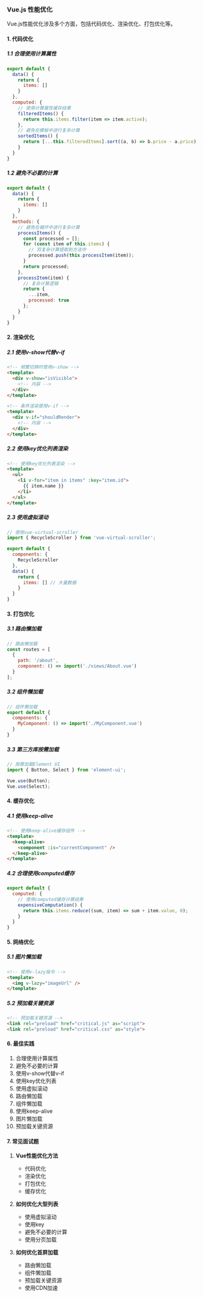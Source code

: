 ### Vue.js 性能优化
Vue.js性能优化涉及多个方面，包括代码优化、渲染优化、打包优化等。

#### 1. 代码优化
##### 1.1 合理使用计算属性
```javascript
export default {
  data() {
    return {
      items: []
    }
  },
  computed: {
    // 使用计算属性缓存结果
    filteredItems() {
      return this.items.filter(item => item.active);
    },
    // 避免在模板中进行复杂计算
    sortedItems() {
      return [...this.filteredItems].sort((a, b) => b.price - a.price);
    }
  }
}
```

##### 1.2 避免不必要的计算
```javascript
export default {
  data() {
    return {
      items: []
    }
  },
  methods: {
    // 避免在循环中进行复杂计算
    processItems() {
      const processed = [];
      for (const item of this.items) {
        // 将复杂计算提取到方法中
        processed.push(this.processItem(item));
      }
      return processed;
    },
    processItem(item) {
      // 复杂计算逻辑
      return {
        ...item,
        processed: true
      };
    }
  }
}
```

#### 2. 渲染优化
##### 2.1 使用v-show代替v-if
```html
<!-- 频繁切换时使用v-show -->
<template>
  <div v-show="isVisible">
    <!-- 内容 -->
  </div>
</template>

<!-- 条件渲染使用v-if -->
<template>
  <div v-if="shouldRender">
    <!-- 内容 -->
  </div>
</template>
```

##### 2.2 使用key优化列表渲染
```html
<!-- 使用key优化列表渲染 -->
<template>
  <ul>
    <li v-for="item in items" :key="item.id">
      {{ item.name }}
    </li>
  </ul>
</template>
```

##### 2.3 使用虚拟滚动
```javascript
// 使用vue-virtual-scroller
import { RecycleScroller } from 'vue-virtual-scroller';

export default {
  components: {
    RecycleScroller
  },
  data() {
    return {
      items: [] // 大量数据
    }
  }
}
```

#### 3. 打包优化
##### 3.1 路由懒加载
```javascript
// 路由懒加载
const routes = [
  {
    path: '/about',
    component: () => import('./views/About.vue')
  }
];
```

##### 3.2 组件懒加载
```javascript
// 组件懒加载
export default {
  components: {
    MyComponent: () => import('./MyComponent.vue')
  }
}
```

##### 3.3 第三方库按需加载
```javascript
// 按需加载Element UI
import { Button, Select } from 'element-ui';

Vue.use(Button);
Vue.use(Select);
```

#### 4. 缓存优化
##### 4.1 使用keep-alive
```html
<!-- 使用keep-alive缓存组件 -->
<template>
  <keep-alive>
    <component :is="currentComponent" />
  </keep-alive>
</template>
```

##### 4.2 合理使用computed缓存
```javascript
export default {
  computed: {
    // 使用computed缓存计算结果
    expensiveComputation() {
      return this.items.reduce((sum, item) => sum + item.value, 0);
    }
  }
}
```

#### 5. 网络优化
##### 5.1 图片懒加载
```html
<!-- 使用v-lazy指令 -->
<template>
  <img v-lazy="imageUrl" />
</template>
```

##### 5.2 预加载关键资源
```html
<!-- 预加载关键资源 -->
<link rel="preload" href="critical.js" as="script">
<link rel="preload" href="critical.css" as="style">
```

#### 6. 最佳实践
1. 合理使用计算属性
2. 避免不必要的计算
3. 使用v-show代替v-if
4. 使用key优化列表
5. 使用虚拟滚动
6. 路由懒加载
7. 组件懒加载
8. 使用keep-alive
9. 图片懒加载
10. 预加载关键资源

#### 7. 常见面试题
1. **Vue性能优化方法**
   - 代码优化
   - 渲染优化
   - 打包优化
   - 缓存优化

2. **如何优化大型列表**
   - 使用虚拟滚动
   - 使用key
   - 避免不必要的计算
   - 使用分页加载

3. **如何优化首屏加载**
   - 路由懒加载
   - 组件懒加载
   - 预加载关键资源
   - 使用CDN加速 
